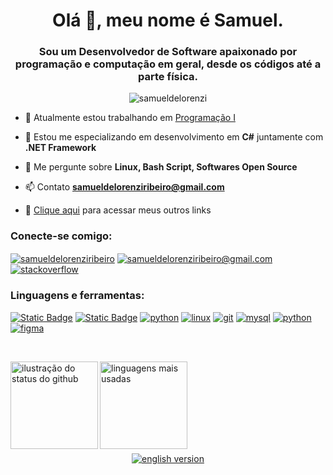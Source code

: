 <h1 align="center">Olá 👋, meu nome é Samuel.</h1>
<h3 align="center">Sou um Desenvolvedor de Software apaixonado por programação e computação em geral, desde os códigos até a parte física.</h3>

<p align="center"> <img src="https://komarev.com/ghpvc/?username=samueldelorenzi&label=Profile%20views&color=green&style=for-the-badge" alt="samueldelorenzi" /> </p>

- 🔭 Atualmente estou trabalhando em [Programação I](https://github.com/samueldelorenzi/ProgramacaoI)

- 🌱 Estou me especializando em desenvolvimento em **C#** juntamente com **.NET Framework**

- 💬 Me pergunte sobre **Linux, Bash Script, Softwares Open Source**

- 📫 Contato **samueldelorenziribeiro@gmail.com**

- 📎 [Clique aqui](https://linktr.ee/samueldelorenzi) para acessar meus outros links

<h3 align="left">Conecte-se comigo:</h3>
<p align="left">
<a href="https://linkedin.com/in/samueldelorenziribeiro" target="blank"><img align="center" src="https://img.shields.io/badge/linkedin-3?style=for-the-badge&logo=linkedin&logoColor=white&color=%23136bc5" alt="samueldelorenziribeiro" /></a>
<a href="mailto:samueldelorenziribeiro@gmail.com" target="blank"><img align="center" src="https://img.shields.io/badge/gmail-3?style=for-the-badge&logo=gmail&logoColor=white&color=red" alt="samueldelorenziribeiro@gmail.com" /></a> <a href="https://stackoverflow.com/users/23304166" target="blank"><img align="center" src="https://img.shields.io/badge/stack%20overflow-3?style=for-the-badge&logo=stackoverflow&logoColor=white&color=%23f38120" alt="stackoverflow" /></a>
</p>

<h3 align="left">Linguagens e ferramentas:</h3>
<p align="left"> 
  
<a href="https://www.gnu.org/software/bash/" target="_blank" rel="noreferrer"> <img alt="Static Badge" src="https://img.shields.io/badge/Bash Script-3333?style=for-the-badge&logo=gnubash&logoColor=white&color=black" alt="bash"/></a> <a href="https://www.w3schools.com/cs/" target="_blank" rel="noreferrer"> <img alt="Static Badge" src="https://img.shields.io/badge/C%23-333333333?style=for-the-badge&logo=csharp&logoColor=white&color=rgb(155%2C%2079%2C%20151)" alt="csharp"></a> <a href="https://www.python.org" target="_blank" rel="noreferrer"> <img src="https://img.shields.io/badge/python-3?style=for-the-badge&logo=python&logoColor=white&color=%23447dae" alt="python"/></a> <a href="https://www.linux.org/" target="_blank" rel="noreferrer"> <img src="https://img.shields.io/badge/linux-3?style=for-the-badge&logo=linux&logoColor=white&color=black" alt="linux"/></a> <a href="https://git-scm.com/" target="_blank" rel="noreferrer"> <img src="https://img.shields.io/badge/git-3?style=for-the-badge&logo=git&logoColor=white&color=%23f05030" alt="git"/></a> <a href="https://www.mysql.com/" target="_blank" rel="noreferrer"> <img src="https://img.shields.io/badge/mysql-3?style=for-the-badge&logo=mysql&logoColor=white&color=%2300618c" alt="mysql"/></a> <a href="https://github.com/samueldelorenzi" target="_blank" rel="noreferrer"> <img src="https://img.shields.io/badge/github-3?style=for-the-badge&logo=github&logoColor=white&color=%2312161F" alt="python"/></a> <a href="https://www.figma.com/" target="_blank" rel="noreferrer"> <img src="https://img.shields.io/badge/figma-3333?style=for-the-badge&logo=figma&logoColor=white&color=%23a55fff" alt="figma"/></a>

<br>
<p align="left">
  <img align='left' src="https://github-readme-stats.vercel.app/api?username=samueldelorenzi&theme=dark&show_icons=true" alt="ilustração do status do github" height="140">
  <img align='left' src="https://github-readme-stats.vercel.app/api/top-langs/?username=samueldelorenzi&hide=html&layout=compact&theme=dark" alt="linguagens mais usadas" height="140">
  <br>
  <br>
</p>
<br>
<br>

<p align="center"> 
  <br>
  <br>
  <br>
  <a href="https://github.com/samueldelorenzi/samueldelorenzi/blob/main/README-english.md" target="blank"><img align="center" src="https://img.shields.io/badge/don't_speak_portuguese%3F-english_version-blue?style=for-the-badge" alt="english version" /></a> 
</p>
